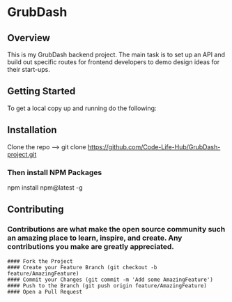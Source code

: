 # GrubDash

## Overview
This is my GrubDash backend project. The main task is to set up an API and build out specific routes for frontend developers to demo design ideas for their start-ups.

## Getting Started
To get a local copy up and running do the following:

## Installation
Clone the repo  --> git clone https://github.com/Code-Life-Hub/GrubDash-project.git

### Then install NPM Packages
npm install npm@latest -g

## Contributing 

### Contributions are what make the open source community such an amazing place to learn, inspire, and create. Any contributions you make are greatly appreciated.
    #### Fork the Project
    #### Create your Feature Branch (git checkout -b feature/AmazingFeature)
    #### Commit your Changes (git commit -m 'Add some AmazingFeature')
    #### Push to the Branch (git push origin feature/AmazingFeature)
    #### Open a Pull Request
